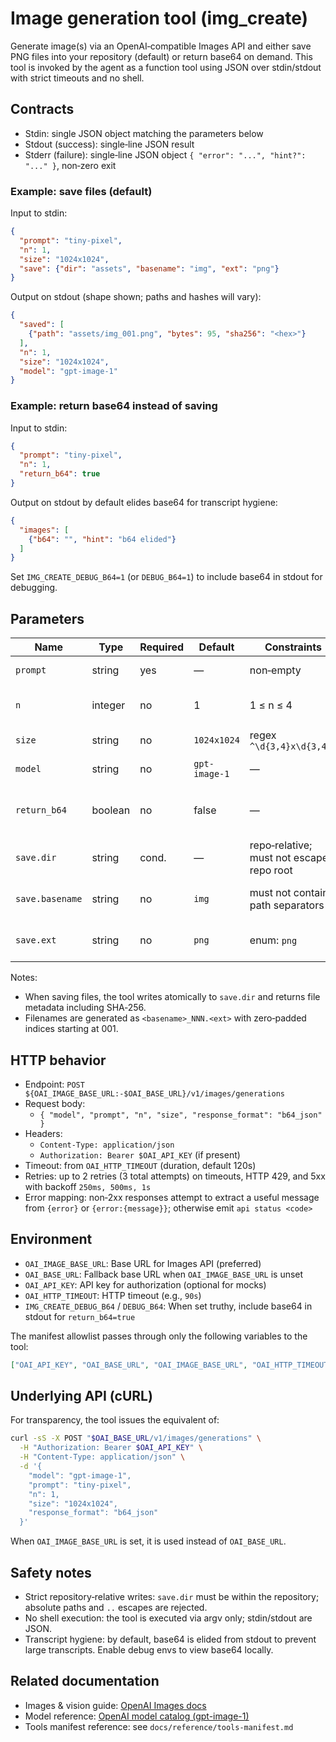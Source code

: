 # Image generation tool (img_create)

Generate image(s) via an OpenAI‑compatible Images API and either save PNG files into your repository (default) or return base64 on demand. This tool is invoked by the agent as a function tool using JSON over stdin/stdout with strict timeouts and no shell.

## Contracts

- Stdin: single JSON object matching the parameters below
- Stdout (success): single‑line JSON result
- Stderr (failure): single‑line JSON object `{ "error": "...", "hint?": "..." }`, non‑zero exit

### Example: save files (default)

Input to stdin:

```json
{
  "prompt": "tiny-pixel",
  "n": 1,
  "size": "1024x1024",
  "save": {"dir": "assets", "basename": "img", "ext": "png"}
}
```

Output on stdout (shape shown; paths and hashes will vary):

```json
{
  "saved": [
    {"path": "assets/img_001.png", "bytes": 95, "sha256": "<hex>"}
  ],
  "n": 1,
  "size": "1024x1024",
  "model": "gpt-image-1"
}
```

### Example: return base64 instead of saving

Input to stdin:

```json
{
  "prompt": "tiny-pixel",
  "n": 1,
  "return_b64": true
}
```

Output on stdout by default elides base64 for transcript hygiene:

```json
{
  "images": [
    {"b64": "", "hint": "b64 elided"}
  ]
}
```

Set `IMG_CREATE_DEBUG_B64=1` (or `DEBUG_B64=1`) to include base64 in stdout for debugging.

## Parameters

| Name        | Type      | Required | Default       | Constraints                               | Notes |
|-------------|-----------|----------|---------------|-------------------------------------------|-------|
| `prompt`    | string    | yes      | —             | non‑empty                                  | Text prompt for the image(s).
| `n`         | integer   | no       | 1             | 1 ≤ n ≤ 4                                  | Number of images to generate.
| `size`      | string    | no       | `1024x1024`   | regex `^\d{3,4}x\d{3,4}$`                 | Width x height in pixels.
| `model`     | string    | no       | `gpt-image-1` | —                                         | Passed as‑is to the Images API.
| `return_b64`| boolean   | no       | false         | —                                         | When true, returns base64 JSON instead of writing files.
| `save.dir`  | string    | cond.    | —             | repo‑relative; must not escape repo root   | Required when `return_b64=false` (default).
| `save.basename` | string| no       | `img`         | must not contain path separators           | Filename stem; tool appends `_<001..>.ext`.
| `save.ext`  | string    | no       | `png`         | enum: `png`                                | Output format; currently PNG only.

Notes:
- When saving files, the tool writes atomically to `save.dir` and returns file metadata including SHA‑256.
- Filenames are generated as `<basename>_NNN.<ext>` with zero‑padded indices starting at 001.

## HTTP behavior

- Endpoint: `POST ${OAI_IMAGE_BASE_URL:-$OAI_BASE_URL}/v1/images/generations`
- Request body:
  - `{ "model", "prompt", "n", "size", "response_format": "b64_json" }`
- Headers:
  - `Content-Type: application/json`
  - `Authorization: Bearer $OAI_API_KEY` (if present)
- Timeout: from `OAI_HTTP_TIMEOUT` (duration, default 120s)
- Retries: up to 2 retries (3 total attempts) on timeouts, HTTP 429, and 5xx with backoff `250ms, 500ms, 1s`
- Error mapping: non‑2xx responses attempt to extract a useful message from `{error}` or `{error:{message}}`; otherwise emit `api status <code>`

## Environment

- `OAI_IMAGE_BASE_URL`: Base URL for Images API (preferred)
- `OAI_BASE_URL`: Fallback base URL when `OAI_IMAGE_BASE_URL` is unset
- `OAI_API_KEY`: API key for authorization (optional for mocks)
- `OAI_HTTP_TIMEOUT`: HTTP timeout (e.g., `90s`)
- `IMG_CREATE_DEBUG_B64` / `DEBUG_B64`: When set truthy, include base64 in stdout for `return_b64=true`

The manifest allowlist passes through only the following variables to the tool:

```json
["OAI_API_KEY", "OAI_BASE_URL", "OAI_IMAGE_BASE_URL", "OAI_HTTP_TIMEOUT"]
```

## Underlying API (cURL)

For transparency, the tool issues the equivalent of:

```bash
curl -sS -X POST "$OAI_BASE_URL/v1/images/generations" \
  -H "Authorization: Bearer $OAI_API_KEY" \
  -H "Content-Type: application/json" \
  -d '{
    "model": "gpt-image-1",
    "prompt": "tiny-pixel",
    "n": 1,
    "size": "1024x1024",
    "response_format": "b64_json"
  }'
```

When `OAI_IMAGE_BASE_URL` is set, it is used instead of `OAI_BASE_URL`.

## Safety notes

- Strict repository‑relative writes: `save.dir` must be within the repository; absolute paths and `..` escapes are rejected.
- No shell execution: the tool is executed via argv only; stdin/stdout are JSON.
- Transcript hygiene: by default, base64 is elided from stdout to prevent large transcripts. Enable debug envs to view base64 locally.

## Related documentation

- Images & vision guide: [OpenAI Images docs](https://platform.openai.com/docs/guides/images)
- Model reference: [OpenAI model catalog (gpt-image-1)](https://platform.openai.com/docs/models)
- Tools manifest reference: see `docs/reference/tools-manifest.md`
